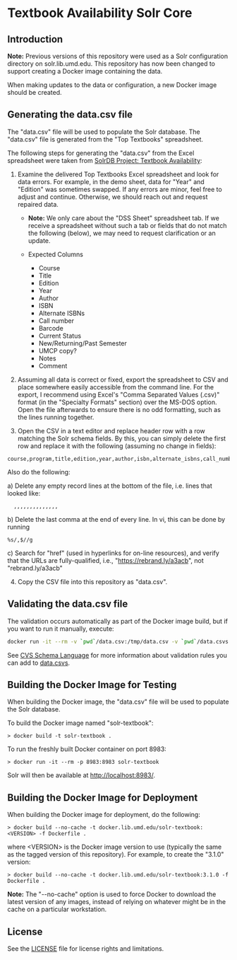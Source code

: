 # Textbook Availability Solr Core

## Introduction

**Note:** Previous versions of this repository were used as a Solr configuration
directory on solr.lib.umd.edu. This repository has now been changed to support
creating a Docker image containing the data.

When making updates to the data or configuration, a new Docker image should
be created.

## Generating the data.csv file

The "data.csv" file will be used to populate the Solr database. The "data.csv"
file is generated from the "Top Textbooks" spreadsheet.

The following steps for generating the "data.csv" from the Excel spreadsheet
were taken from [SolrDB Project: Textbook Availability](https://confluence.umd.edu/display/LIB/SolrDB+Project%3A+Textbook+Availability):

1) Examine the delivered Top Textbooks Excel spreadsheet and look for data
   errors. For example, in the demo sheet, data for "Year" and "Edition" was
   sometimes swapped. If any errors are minor, feel free to adjust and continue.
   Otherwise, we should reach out and request repaired data.

   * **Note:** We only care about the "DSS Sheet" spreadsheet tab. If we receive
   a spreadsheet without such a tab or fields that do not match the following
   (below), we may need to request clarification or an update.

   * Expected Columns
     * Course
     * Title
     * Edition
     * Year
     * Author
     * ISBN
     * Alternate ISBNs
     * Call number
     * Barcode
     * Current Status
     * New/Returning/Past Semester
     * UMCP copy?
     * Notes
     * Comment

2) Assuming all data is correct or fixed, export the spreadsheet to CSV and
  place somewhere easily accessible from the command line. For the export, I
  recommend using Excel's "Comma Separated Values (.csv)" format (in the
  "Specialty Formats" section) over the MS-DOS option. Open the file
  afterwards to ensure there is no odd formatting, such as the lines running
  together.

3) Open the CSV in a text editor and replace header row with a row matching the
  Solr schema fields. By this, you can simply delete the first row and replace
  it with the following (assuming no change in fields):

  ```
  course,program,title,edition,year,author,isbn,alternate_isbns,call_number,bar_code,current_status,new_returning_past_semester,umcp_copy,test_notes,comment
  ```

  Also do the following:

  a) Delete any empty record lines at the bottom of the file, i.e. lines that looked like:

  ```
  	,,,,,,,,,,,,,,
  ```

  b) Delete the last comma at the end of every line. In vi, this can be done by running

  ```
  %s/,$//g
  ```

  c) Search for "href" (used in hyperlinks for on-line resources), and verify
     that the URLs are fully-qualified, i.e., "https://rebrand.ly/a3acb", not
     "rebrand.ly/a3acb"

4) Copy the CSV file into this repository as "data.csv".

## Validating the data.csv file

The validation occurs automatically as part of the Docker image build, but if you want to run it manually, execute:

```bash
docker run -it --rm -v `pwd`/data.csv:/tmp/data.csv -v `pwd`/data.csvs:/tmp/data.csvs docker.lib.umd.edu/csv-validator:1.1.5-umd-0 validate /tmp/data.csv /tmp/data.csvs
```

See [CVS Schema Language](http://digital-preservation.github.io/csv-schema/csv-schema-1.1.html) for more information about validation rules you can add to [data.csvs](data.csvs).

## Building the Docker Image for Testing

When building the Docker image, the "data.csv" file will be used to populate
the Solr database.

To build the Docker image named "solr-textbook":

```
> docker build -t solr-textbook .
```

To run the freshly built Docker container on port 8983:

```
> docker run -it --rm -p 8983:8983 solr-textbook
```

Solr will then be available at [http://localhost:8983/](http://localhost:8983/).

## Building the Docker Image for Deployment

When building the Docker image for deployment, do the following:

```
> docker build --no-cache -t docker.lib.umd.edu/solr-textbook:<VERSION> -f Dockerfile .
```

where \<VERSION> is the Docker image version to use (typically the same as the
tagged version of this repository). For example, to create the "3.1.0" version:

```
> docker build --no-cache -t docker.lib.umd.edu/solr-textbook:3.1.0 -f Dockerfile .
```

**Note:** The "--no-cache" option is used to force Docker to download the latest
version of any images, instead of relying on whatever might be in the cache on a
particular workstation.

## License

See the [LICENSE](LICENSE.txt) file for license rights and limitations.
